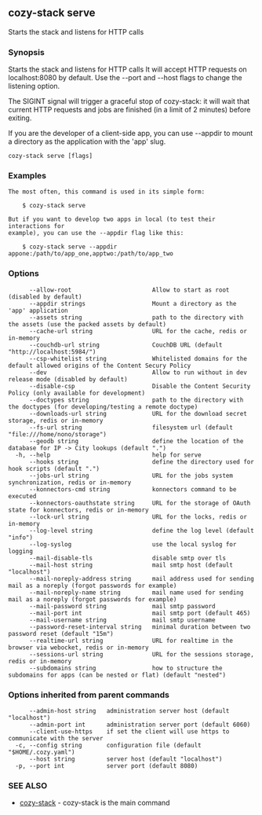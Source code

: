 ## cozy-stack serve

Starts the stack and listens for HTTP calls

### Synopsis

Starts the stack and listens for HTTP calls
It will accept HTTP requests on localhost:8080 by default.
Use the --port and --host flags to change the listening option.

The SIGINT signal will trigger a graceful stop of cozy-stack: it will wait that
current HTTP requests and jobs are finished (in a limit of 2 minutes) before
exiting.

If you are the developer of a client-side app, you can use --appdir
to mount a directory as the application with the 'app' slug.


```
cozy-stack serve [flags]
```

### Examples

```
The most often, this command is used in its simple form:

	$ cozy-stack serve

But if you want to develop two apps in local (to test their interactions for
example), you can use the --appdir flag like this:

	$ cozy-stack serve --appdir appone:/path/to/app_one,apptwo:/path/to/app_two

```

### Options

```
      --allow-root                       Allow to start as root (disabled by default)
      --appdir strings                   Mount a directory as the 'app' application
      --assets string                    path to the directory with the assets (use the packed assets by default)
      --cache-url string                 URL for the cache, redis or in-memory
      --couchdb-url string               CouchDB URL (default "http://localhost:5984/")
      --csp-whitelist string             Whitelisted domains for the default allowed origins of the Content Secury Policy
      --dev                              Allow to run without in dev release mode (disabled by default)
      --disable-csp                      Disable the Content Security Policy (only available for development)
      --doctypes string                  path to the directory with the doctypes (for developing/testing a remote doctype)
      --downloads-url string             URL for the download secret storage, redis or in-memory
      --fs-url string                    filesystem url (default "file:///home/nono/storage")
      --geodb string                     define the location of the database for IP -> City lookups (default ".")
  -h, --help                             help for serve
      --hooks string                     define the directory used for hook scripts (default ".")
      --jobs-url string                  URL for the jobs system synchronization, redis or in-memory
      --konnectors-cmd string            konnectors command to be executed
      --konnectors-oauthstate string     URL for the storage of OAuth state for konnectors, redis or in-memory
      --lock-url string                  URL for the locks, redis or in-memory
      --log-level string                 define the log level (default "info")
      --log-syslog                       use the local syslog for logging
      --mail-disable-tls                 disable smtp over tls
      --mail-host string                 mail smtp host (default "localhost")
      --mail-noreply-address string      mail address used for sending mail as a noreply (forgot passwords for example)
      --mail-noreply-name string         mail name used for sending mail as a noreply (forgot passwords for example)
      --mail-password string             mail smtp password
      --mail-port int                    mail smtp port (default 465)
      --mail-username string             mail smtp username
      --password-reset-interval string   minimal duration between two password reset (default "15m")
      --realtime-url string              URL for realtime in the browser via webocket, redis or in-memory
      --sessions-url string              URL for the sessions storage, redis or in-memory
      --subdomains string                how to structure the subdomains for apps (can be nested or flat) (default "nested")
```

### Options inherited from parent commands

```
      --admin-host string   administration server host (default "localhost")
      --admin-port int      administration server port (default 6060)
      --client-use-https    if set the client will use https to communicate with the server
  -c, --config string       configuration file (default "$HOME/.cozy.yaml")
      --host string         server host (default "localhost")
  -p, --port int            server port (default 8080)
```

### SEE ALSO

* [cozy-stack](cozy-stack.md)	 - cozy-stack is the main command

